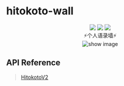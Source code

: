# hitokoto-wall

<div align="center">    
    <img src="https://img.shields.io/github/license/biyuehu/hitokoto-wall">
    <img src="https://img.shields.io/github/last-commit/biyuehu/hitokoto-wall">
    <img src="https://img.shields.io/github/commit-activity/t/biyuehu/hitokoto-wall">
    <br>
    ⚡个人语录墙⚡
    <br>
    <img style="max-width: 800px" src="https://pic.imgdb.cn/item/6534d96bc458853aefb8beef.png" alt="show image">
</div>

## API Reference

> [HitokotoV2](https://github.com/BIYUEHU/ial-apis/tree/master/hitokoto/v2)
